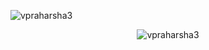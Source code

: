 <p align="left"> <img src="https://komarev.com/ghpvc/?username=vpraharsha3" alt="vpraharsha3" /> </p>

<p align="center"> <img src="https://github-readme-stats.vercel.app/api?username=vpraharsha3&show_icons=true" alt="vpraharsha3" /> </p>
